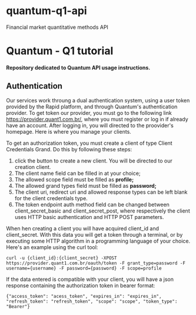 # quantum-q1-api
Financial market quantitative methods API
# Quantum - Q1 tutorial

#### Repository dedicated to Quantum API usage instructions.

## Authentication

Our services work throung a dual authentication system, using a user token provided by the Rapid platform, and through Quantum's authentication provider. To get token our provider, you must go to the following link <https://provider.quant1.com.br/>, where you must register or log in if already have an account. After logging in, you will directed to the proovider's homepage. Here is where you manage your clients. 

To get an authorization token, you must create a client of type Client Credentials Grand. Do this by following these steps:

1. click the button to create a new client. You will be directed to our creation client.
2. The client name field can be filled in at your choice;
3. The allowed scope field must be filled as **profile;**
4. The allowed grand types field must be filled as **password;**
5. The client uri, redirect uri and allowed response types can be left blank for the client credentials type.
6. The token endpoint auth method field can be changed between client_secret_basic and client_secret_post, where respectively the client uses HTTP basic authentication and HTTP POST parameters.

When hen creating a client you will have acquired client_id and client_secret. With this data you will get a token through a terminal, or by executing some HTTP algorithm in a programming language of your choice. Here's an example using the curl tool:

```
curl -u {client_id}:{client_secret} -XPOST https://provider.quant1.com.br/oauth/token -F grant_type=password -F username={username} -F password={password} -F scope=profile
```

If the data entered is compatible with your client, you will have a json response containing the authorization token in bearer format:

```
{"access_token": "acess_token", "expires_in": "expires_in", "refresh_token": "refresh_token", "scope": "scope", "token_type": "Bearer"}
```

